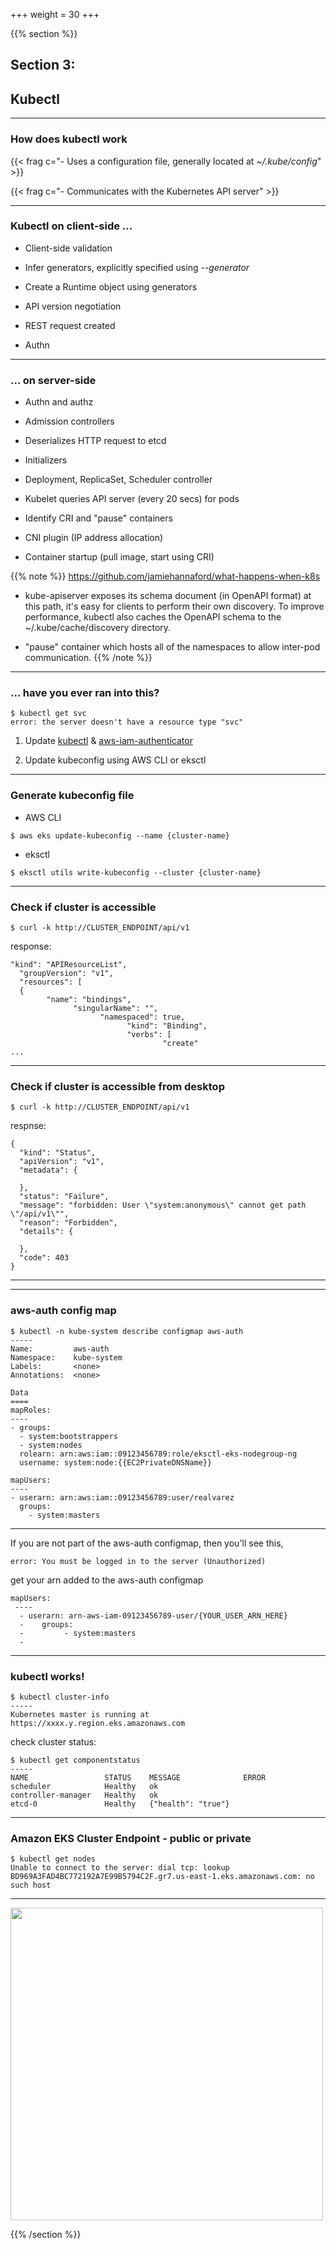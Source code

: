 +++
weight = 30
+++

{{% section %}}

## Section 3:
## 	Kubectl

<!--

---

#### EKS Architecture
<img src="https://d1.awsstatic.com/Getting%20Started/eks-project/EKS-demo-app.e7ce7b188f2662b8573b5881a6b843e09caf729a.png" height="500" />

-->

---


### How does kubectl work

{{< frag c="- Uses a configuration file, generally located at *~/.kube/config*" >}}

{{< frag c="- Communicates with the Kubernetes API server" >}}

---

### Kubectl on client-side ...

- Client-side validation

- Infer generators, explicitly specified using *--generator*

- Create a Runtime object using generators

- API version negotiation

- REST request created

- Authn

---

### ... on server-side

- Authn and authz 

- Admission controllers

- Deserializes HTTP request to etcd 

- Initializers

- Deployment, ReplicaSet, Scheduler controller

- Kubelet queries API server (every 20 secs) for pods

- Identify CRI and "pause" containers

- CNI plugin (IP address allocation)

- Container startup (pull image, start using CRI)

{{% note %}}
https://github.com/jamiehannaford/what-happens-when-k8s

- kube-apiserver exposes its schema document (in OpenAPI format) at this path, it's easy for clients to perform their own discovery. To improve performance, kubectl also caches the OpenAPI schema to the ~/.kube/cache/discovery directory.

- "pause" container which hosts all of the namespaces to allow inter-pod communication.
{{% /note %}}


---

### ... have you ever ran into this?
```
$ kubectl get svc 
error: the server doesn't have a resource type "svc"
```

1. Update [kubectl](https://kubernetes.io/docs/tasks/tools/install-kubectl/) & [aws-iam-authenticator](https://kubernetes.io/docs/tasks/tools/install-kubectl/)

2. Update kubeconfig using AWS CLI or eksctl

---


### Generate kubeconfig file

- AWS CLI

```
$ aws eks update-kubeconfig --name {cluster-name} 
```

- eksctl

```
$ eksctl utils write-kubeconfig --cluster {cluster-name}
```

---

### Check if cluster is accessible

``` 
$ curl -k http://CLUSTER_ENDPOINT/api/v1
```

response:

```
"kind": "APIResourceList",
  "groupVersion": "v1",
  "resources": [
  {
        "name": "bindings",
              "singularName": "",
                    "namespaced": true,
                          "kind": "Binding",
                          "verbs": [
                                  "create"
...                                        
```

---

### Check if cluster is accessible from desktop

```
$ curl -k http://CLUSTER_ENDPOINT/api/v1
```

respnse:
```
{
  "kind": "Status",
  "apiVersion": "v1",
  "metadata": {
    
  },
  "status": "Failure",
  "message": "forbidden: User \"system:anonymous\" cannot get path \"/api/v1\"",
  "reason": "Forbidden",
  "details": {
    
  },
  "code": 403
}
```

---



<!---

```
$ cat ~/.kube/config
-----
apiVersion: v1
clusters:
- cluster:
    certificate-authority-data: {REDACTED} 
    server: https://DFEA886AB17A069545SJDS9F06BCE3DCC.gr7.us-west-2.eks.amazonaws.com
  name: arn:aws:eks:us-west-2:09123456789:cluster/eks1
contexts:
- context:
    cluster: arn:aws:eks:us-west-2:09123456789:cluster/eks1
    user: arn:aws:eks:us-west-2:09123456789:cluster/eks1
  name: arn:aws:eks:us-west-2:09123456789:cluster/eks1
current-context: arn:aws:eks:us-west-2:09123456789:cluster/eks1
kind: Config
preferences: {}
users:
	- name: arn:aws:eks:us-west-2:09123456789:cluster/eks1
  user:
    exec:
      apiVersion: client.authentication.k8s.io/v1alpha1
      args:
      - token
      - -i
      - eks1
      command: aws-iam-authenticator
```

-->

---
### aws-auth config map
```  
$ kubectl -n kube-system describe configmap aws-auth
-----
Name:         aws-auth
Namespace:    kube-system
Labels:       <none>
Annotations:  <none>

Data
====
mapRoles:
----
- groups:
  - system:bootstrappers
  - system:nodes
  rolearn: arn:aws:iam::09123456789:role/eksctl-eks-nodegroup-ng
  username: system:node:{{EC2PrivateDNSName}}

mapUsers:
----
- userarn: arn:aws:iam::09123456789:user/realvarez
  groups:
    - system:masters

```
---

If you are not part of the aws-auth configmap, then you'll see this,
```
error: You must be logged in to the server (Unauthorized)
```

get your arn added to the aws-auth configmap

```
mapUsers:
 ----
  - userarn: arn-aws-iam-09123456789-user/{YOUR_USER_ARN_HERE}
  -    groups:
  -         - system:masters
  -          
```

---

### kubectl works!

```
$ kubectl cluster-info
-----
Kubernetes master is running at https://xxxx.y.region.eks.amazonaws.com
```

check cluster status:

``` 
$ kubectl get componentstatus 
-----
NAME                 STATUS    MESSAGE              ERROR
scheduler            Healthy   ok                   
controller-manager   Healthy   ok                   
etcd-0               Healthy   {"health": "true"}   
```

---
 ### Amazon EKS Cluster Endpoint - public or private      

 ```
 $ kubectl get nodes
 Unable to connect to the server: dial tcp: lookup BD969A3FAD4BC772192A7E99B5794C2F.gr7.us-east-1.eks.amazonaws.com: no such host
 ```
---
<img src="images/eks-api-server-access.png" height="500"/>        

{{% /section %}}
